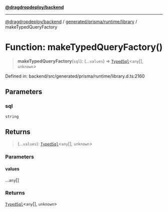 [**@dragdropdeploy/backend**](../../../../../README.md)

***

[@dragdropdeploy/backend](../../../../../README.md) / [generated/prisma/runtime/library](../README.md) / makeTypedQueryFactory

# Function: makeTypedQueryFactory()

> **makeTypedQueryFactory**(`sql`): (...`values`) => [`TypedSql`](../classes/TypedSql.md)\<`any`[], `unknown`\>

Defined in: backend/src/generated/prisma/runtime/library.d.ts:2160

## Parameters

### sql

`string`

## Returns

> (...`values`): [`TypedSql`](../classes/TypedSql.md)\<`any`[], `unknown`\>

### Parameters

#### values

...`any`[]

### Returns

[`TypedSql`](../classes/TypedSql.md)\<`any`[], `unknown`\>
